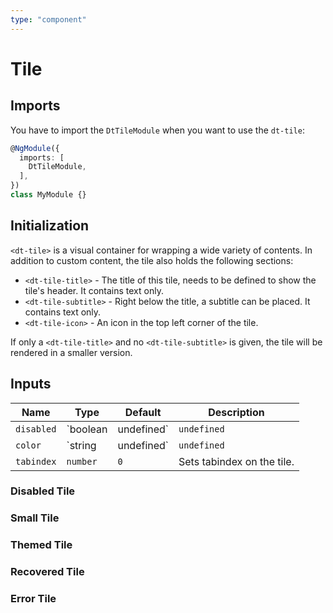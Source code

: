 ```yaml
---
type: "component"
---
```


# Tile

<docs-source-example example="DefaultTileExampleComponent"></docs-source-example>

## Imports

You have to import the `DtTileModule` when you want to use the `dt-tile`:

```typescript
@NgModule({
  imports: [
    DtTileModule,
  ],
})
class MyModule {}
```

## Initialization

`<dt-tile>` is a visual container for wrapping a wide variety of contents.
In addition to custom content, the tile also holds the following sections:

* `<dt-tile-title>` - The title of this tile, needs to be defined to show the tile's header. It contains text only.
* `<dt-tile-subtitle>` - Right below the title, a subtitle can be placed. It contains text only.
* `<dt-tile-icon>` - An icon in the top left corner of the tile.

If only a `<dt-tile-title>` and no `<dt-tile-subtitle>` is given, the tile will be rendered in a smaller version.

## Inputs

| Name | Type | Default | Description |
| --- | --- | --- | --- |
| `disabled` | `boolean | undefined` | `undefined` | Sets disable state if property is set and the value is truthy or undefined. |
| `color` | `string | undefined` | `undefined` | Sets color. Possible options: <ul><li>`main`</li><li>`error`</li><li>`recovered`</li></ul> |
| `tabindex` | `number` | `0` | Sets tabindex on the tile. |

### Disabled Tile

<docs-source-example example="DisabledTileExampleComponent"></docs-source-example>

### Small Tile

<docs-source-example example="SmallTileExampleComponent"></docs-source-example>

### Themed Tile

<docs-source-example example="MainTileExampleComponent"></docs-source-example>

### Recovered Tile

<docs-source-example example="RecoveredTileExampleComponent"></docs-source-example>

### Error Tile

<docs-source-example example="ErrorTileExampleComponent"></docs-source-example>
